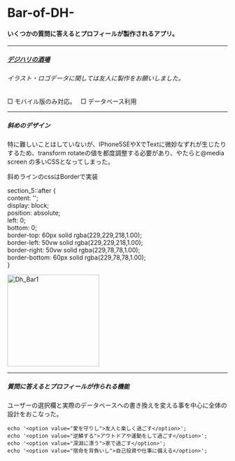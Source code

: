 # Bar-of-DH-

#### いくつかの質問に答えるとプロフィールが製作されるアプリ。
*** 
##### [デジハリの酒場](http://dh.mimoza.jp/top.php)
###### イラスト・ロゴデータに関しては友人に製作をお願いしました。　

□ モバイル版のみ対応。　
□ データベース利用　

***

##### 斜めのデザイン

特に難しいことはしていないが、IPhone5SEやXでTextに微妙なずれが生じたりするため、transform rotateの値を都度調整する必要があり、やたらと@media screen
の多いCSSとなってしまった。　

斜めラインのcssはBorderで実装

section_5::after {    
content: '';  
display:  block;  
position:  absolute;     
left:  0;   
bottom:  0;   
border-top: 60px solid  rgba(229,229,218,1.00);   
border-left: 50vw solid  rgba(229,229,218,1.00);   
border-right: 50vw solid  rgba(229,78,78,1.00);   
border-bottom: 60px solid  rgba(229,78,78,1.00);      
}  

<img width="210" alt="Dh_Bar1" src="https://user-images.githubusercontent.com/43961147/61700928-419d0100-ad78-11e9-9e90-0713bbe26dca.png">

***

##### 質問に答えるとプロフィールが作られる機能　

ユーザーの選択欄と実際のデータベースへの書き換えを変える事を中心に全体の設計をおこなった。 


`echo '<option value="愛を守りし">友人と楽しく過ごす</option>';  `  
`echo '<option value="逆鱗する">アウトドアや運動をして過ごす</option>';`    
`echo '<option value="深淵に漂う">家で過ごす</option>'; `   
`echo '<option value="宿命を背負いし">自己投資や仕事に備える</option>'; `  


